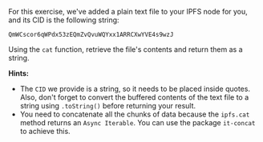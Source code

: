 For this exercise, we've added a plain text file to your IPFS node for you, and its CID is the following string:

```
QmWCscor6qWPdx53zEQmZvQvuWQYxx1ARRCXwYVE4s9wzJ
```

Using the `cat` function, retrieve the file's contents and return them as a string.

**Hints:**

- The `CID` we provide is a string, so it needs to be placed inside quotes. Also, don't forget to convert the buffered contents of the text file to a string using `.toString()` before returning your result.
- You need to concatenate all the chunks of data because the `ipfs.cat` method returns an `Async Iterable`. You can use the package `it-concat` to achieve this.